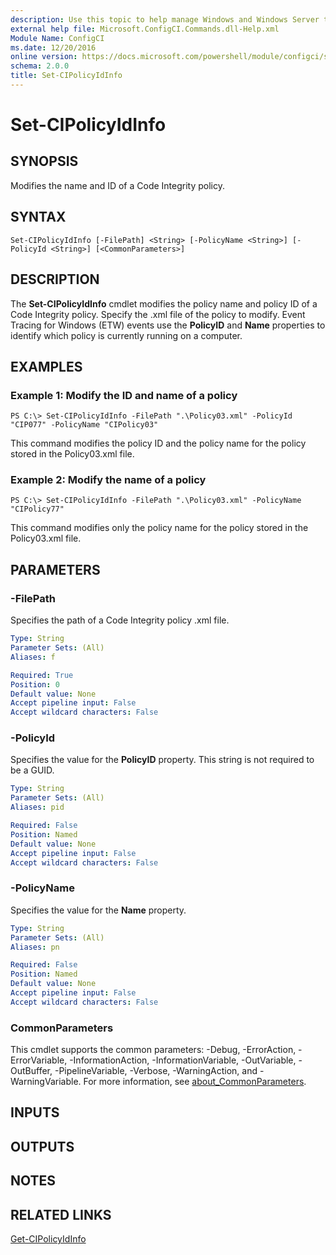```yaml
---
description: Use this topic to help manage Windows and Windows Server technologies with Windows PowerShell.
external help file: Microsoft.ConfigCI.Commands.dll-Help.xml
Module Name: ConfigCI
ms.date: 12/20/2016
online version: https://docs.microsoft.com/powershell/module/configci/set-cipolicyidinfo?view=windowsserver2022-ps&wt.mc_id=ps-gethelp
schema: 2.0.0
title: Set-CIPolicyIdInfo
---
```


# Set-CIPolicyIdInfo

## SYNOPSIS
Modifies the name and ID of a Code Integrity policy.

## SYNTAX

```
Set-CIPolicyIdInfo [-FilePath] <String> [-PolicyName <String>] [-PolicyId <String>] [<CommonParameters>]
```

## DESCRIPTION
The **Set-CIPolicyIdInfo** cmdlet modifies the policy name and policy ID of a Code Integrity policy.
Specify the .xml file of the policy to modify.
Event Tracing for Windows (ETW) events use the **PolicyID** and **Name** properties to identify which policy is currently running on a computer.

## EXAMPLES

### Example 1: Modify the ID and name of a policy
```
PS C:\> Set-CIPolicyIdInfo -FilePath ".\Policy03.xml" -PolicyId "CIP077" -PolicyName "CIPolicy03"
```

This command modifies the policy ID and the policy name for the policy stored in the Policy03.xml file.

### Example 2: Modify the name of a policy
```
PS C:\> Set-CIPolicyIdInfo -FilePath ".\Policy03.xml" -PolicyName "CIPolicy77"
```

This command modifies only the policy name for the policy stored in the Policy03.xml file.

## PARAMETERS

### -FilePath
Specifies the path of a Code Integrity policy .xml file.

```yaml
Type: String
Parameter Sets: (All)
Aliases: f

Required: True
Position: 0
Default value: None
Accept pipeline input: False
Accept wildcard characters: False
```

### -PolicyId
Specifies the value for the **PolicyID** property.
This string is not required to be a GUID.

```yaml
Type: String
Parameter Sets: (All)
Aliases: pid

Required: False
Position: Named
Default value: None
Accept pipeline input: False
Accept wildcard characters: False
```

### -PolicyName
Specifies the value for the **Name** property.

```yaml
Type: String
Parameter Sets: (All)
Aliases: pn

Required: False
Position: Named
Default value: None
Accept pipeline input: False
Accept wildcard characters: False
```

### CommonParameters
This cmdlet supports the common parameters: -Debug, -ErrorAction, -ErrorVariable, -InformationAction, -InformationVariable, -OutVariable, -OutBuffer, -PipelineVariable, -Verbose, -WarningAction, and -WarningVariable. For more information, see [about_CommonParameters](https://go.microsoft.com/fwlink/?LinkID=113216).

## INPUTS

## OUTPUTS

## NOTES

## RELATED LINKS

[Get-CIPolicyIdInfo](./Get-CIPolicyIdInfo.md)


